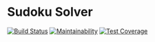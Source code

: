 Sudoku Solver
=============

[![Build Status](https://drone.albertyw.com/api/badges/albertyw/sudoku/status.svg)](https://drone.albertyw.com/albertyw/sudoku)
[![Maintainability](https://api.codeclimate.com/v1/badges/8d40e6c001733f2987a7/maintainability)](https://codeclimate.com/github/albertyw/sudoku/maintainability)
[![Test Coverage](https://api.codeclimate.com/v1/badges/8d40e6c001733f2987a7/test_coverage)](https://codeclimate.com/github/albertyw/sudoku/test_coverage)
